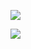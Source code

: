 ﻿![](https://lh5.googleusercontent.com/v9T5E7g3YV0xI9FoPNFASzbK-oSIcT8Eqdd_dTZ1EVDc1zi55osPqZ3WbZAqwt_5FLhUTLNjImudqnDe_2Oz0fvaSw7OVG6bp30gsT8pIvSCt5rt9JuMFgES18W5VwUPskcaeKNo)

![](https://lh4.googleusercontent.com/JDsOTsdlSYoV4dTUW2jZIFGDCjubrSRXj5wjd19sifOPZ1j26-toz1YBYQ2dNdo0t4orNHFs4pTJ8MkMF29MLK8CSovfYQY2jsyOxicIcHZNytag220esP7e-eM-TxE81NPsHEJj)
